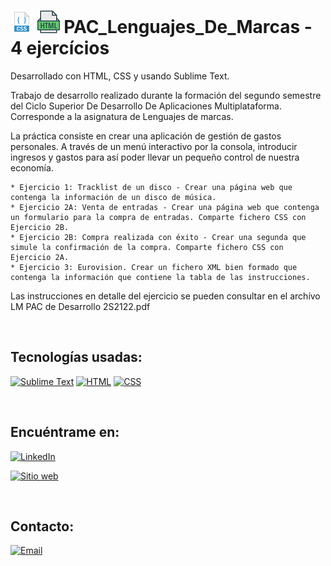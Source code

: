# [![CSS](https://github.com/Zafion/PAC_Lenguajes_De_Marcas/blob/main/recursos/css_36.png)](https://github.com/Zafion/PAC_Ap_Gest_Gastos) [![HTML](https://github.com/Zafion/PAC_Lenguajes_De_Marcas/blob/main/recursos/html_36.png)](https://github.com/Zafion/PAC_Ap_Gest_Gastos) PAC_Lenguajes_De_Marcas - 4 ejercícios

Desarrollado con HTML, CSS y usando Sublime Text.

Trabajo de desarrollo realizado durante la formación del segundo semestre del Ciclo Superior De Desarrollo De Aplicaciones Multiplataforma.
Corresponde a la asignatura de Lenguajes de marcas.

La práctica consiste en crear una aplicación de gestión de gastos personales. A través de un menú interactivo por la consola, introducir ingresos y gastos para así poder llevar un pequeño control de nuestra economía.

	* Ejercicio 1: Tracklist de un disco - Crear una página web que contenga la información de un disco de música.
	* Ejercicio 2A: Venta de entradas - Crear una página web que contenga un formulario para la compra de entradas. Comparte fichero CSS con Ejercicio 2B.
	* Ejercicio 2B: Compra realizada con éxito - Crear una segunda que simule la confirmación de la compra. Comparte fichero CSS con Ejercicio 2A.
	* Ejercicio 3: Eurovision. Crear un fichero XML bien formado que contenga la información que contiene la tabla de las instrucciones.

Las instrucciones en detalle del ejercicio se pueden consultar en el archívo LM PAC de Desarrollo 2S2122.pdf

</br>

## Tecnologías usadas:

[![Sublime Text](https://img.shields.io/badge/Sublime_Text-FF9800?style=for-the-badge&logo=sublime-text&logoColor=white&labelColor=101010)]()
[![HTML](https://img.shields.io/badge/HTML-E34F26?style=for-the-badge&logo=html5&logoColor=white&labelColor=101010)]()
[![CSS](https://img.shields.io/badge/CSS-1572B6?style=for-the-badge&logo=css3&logoColor=white&labelColor=101010)]()

</br>

## Encuéntrame en:

[![LinkedIn](https://img.shields.io/badge/LinkedIn-Jose_Luis_Montanana_Llopis-0077B5?style=for-the-badge&logo=linkedin&logoColor=white&labelColor=101010)](https://www.linkedin.com/in/jose-luis-monta%C3%B1ana-llopis-116941172/)

[![Sitio web](https://img.shields.io/badge/zafion.github.io-4CAF50?style=for-the-badge&logo=google-chrome&logoColor=white&labelColor=101010)](https://zafion.github.io/)

</br>

## Contacto:

[![Email](https://img.shields.io/badge/Email-email_personal-D14836?style=for-the-badge&logo=gmail&logoColor=white&labelColor=101010)](mailto:zafion@gmail.com)

</br>

